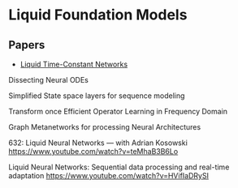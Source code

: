 # Liquid Foundation Models

## Papers

- [Liquid Time-Constant Networks](https://arxiv.org/abs/2006.04439)

Dissecting Neural ODEs

Simplified State space layers for sequence modeling

Transform once Efficient Operator Learning in Frequency Domain

Graph Metanetworks for processing Neural Architectures

632: Liquid Neural Networks — with Adrian Kosowski
https://www.youtube.com/watch?v=teMhaB3B6Lo


Liquid Neural Networks: Sequential data processing and real-time adaptation
https://www.youtube.com/watch?v=HVifIaDRySI
